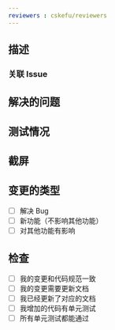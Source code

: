 ```yaml
---
reviewers : cskefu/reviewers
---
```


<!--- 在标题中简略说明问题 -->

## 描述
<!--- 详细的描述变更 -->

### 关联 Issue #

## 解决的问题

<!--- 为什么变更是必要的？ -->
<!--- 如果这个PR解决了其他Issue，添加链接 -->

## 测试情况

<!--- 详细介绍怎么测试变更了 -->
<!--- 介绍测试环境 -->
<!--- 变更对其他代码的影响 -->

## 截屏

## 变更的类型

<!--- 变更有哪些特点，添加 `x` 到下面的对应项目中: -->

- [ ] 解决 Bug
- [ ] 新功能（不影响其他功能）
- [ ] 对其他功能有影响

## 检查

<!--- 检查下面，各项，添加 `x` 到下面的对应项目中: -->

- [ ] 我的变更和代码规范一致
- [ ] 我的变更需要更新文档
- [ ] 我已经更新了对应的文档
- [ ] 我增加的代码有单元测试
- [ ] 所有单元测试都能通过
